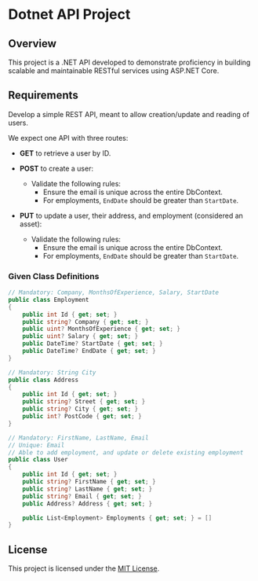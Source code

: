 # Dotnet API Project

## Overview
This project is a .NET API developed to demonstrate proficiency in building scalable and maintainable RESTful services using ASP.NET Core. 

## Requirements
Develop a simple REST API, meant to allow creation/update and reading of users.

We expect one API with three routes:
- **GET** to retrieve a user by ID.

- **POST** to create a user:
  - Validate the following rules:
    - Ensure the email is unique across the entire DbContext.
    - For employments, `EndDate` should be greater than `StartDate`.

- **PUT** to update a user, their address, and employment (considered an asset):
  - Validate the following rules:
    - Ensure the email is unique across the entire DbContext.
    - For employments, `EndDate` should be greater than `StartDate`.

### Given Class Definitions
```csharp
// Mandatory: Company, MonthsOfExperience, Salary, StartDate
public class Employment
{
    public int Id { get; set; }           
    public string? Company { get; set; }
    public uint? MonthsOfExperience { get; set; } 
    public uint? Salary { get; set; } 
    public DateTime? StartDate { get; set; } 
    public DateTime? EndDate { get; set; }
}

// Mandatory: String City
public class Address
{
    public int Id { get; set; }     
    public string? Street { get; set; }      
    public string? City { get; set; }
    public int? PostCode { get; set; }
}

// Mandatory: FirstName, LastName, Email
// Unique: Email
// Able to add employment, and update or delete existing employment
public class User
{
    public int Id { get; set; }
    public string? FirstName { get; set; }
    public string? LastName { get; set; } 
    public string? Email { get; set; } 
    public Address? Address { get; set; }

    public List<Employment> Employments { get; set; } = []
}
```

## License
This project is licensed under the [MIT License](LICENSE).